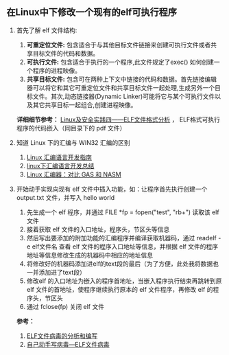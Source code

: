 ## **在Linux中下修改一个现有的elf可执行程序** 

1. 首先了解 elf 文件结构:

   1. **可重定位文件:** 包含适合于与其他目标文件链接来创建可执行文件或者共享目标文件的代码和数据。
   2. **可执行文件:**  包含适合于执行的一个程序,此文件规定了exec() 如何创建一个程序的进程映像。
   3. **共享目标文件:**  包含可在两种上下文中链接的代码和数据。首先链接编辑器可以将它和其它可重定位文件和共享目标文件一起处理,生成另外一个目标文件。其次,动态链接器(Dynamic Linker)可能将它与某个可执行文件以及其它共享目标一起组合,创建进程映像。

   **详细细节参考：** [Linux及安全实践四——ELF文件格式分析](https://www.cnblogs.com/lxq20135309/p/5551658.html) ， ELF格式可执行程序的代码嵌入（同目录下的 pdf 文件）

2. 知道 Linux 下的汇编与 WIN32 汇编的区别

   1. [Linux 汇编语言开发指南](https://www.ibm.com/developerworks/cn/linux/l-assembly/) 
   2. [linux下汇编语言开发总结](https://blog.csdn.net/q_l_s/article/details/52722667) 
   3. [Linux 汇编器：对比 GAS 和 NASM](https://www.ibm.com/developerworks/cn/linux/l-gas-nasm.html) 

3. 开始动手实现向现有 elf 文件中插入功能，如：让程序首先执行创建一个 output.txt 文件，并写入 hello world 

   1. 先生成一个 elf 程序，并通过 FILE *fp = fopen("test", "rb+") 读取该 elf 文件
   2. 接着获取 elf 文件的入口地址，程序头，节区头等信息
   3. 然后写出要添加的附加功能的汇编程序并编译获取机器码，通过 readelf -e elf文件名 查看 elf  文件的程序入口地址等信息，并根据 elf 文件的程序地址等信息修改生成的机器码中相应的地址信息
   4. 将修改好的机器码添加进elf的text段的最后（为了方便，此处我将数据也一并添加进了text段）
   5. 修改elf 的入口地址为嵌入的程序首地址，当嵌入程序执行结束再跳转到原 elf 文件的首地址，使程序继续执行原本的 elf 文件程序，再修改 elf 的程序头，节区头
   6. 通过 fclose(fp) 关闭 elf 文件

   **参考：**

   1. [ELF文件病毒的分析和编写](https://blog.csdn.net/luojiafei/article/details/7206063)  
   2. [自己动手写病毒—ELF文件病毒](https://blog.csdn.net/luojiafei/article/details/7225818) 

   ​		

 
